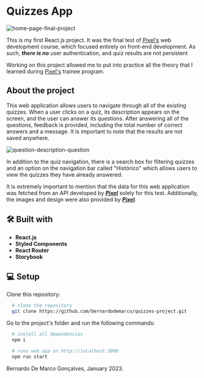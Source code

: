 # Quizzes App

![home-page-final-project](https://user-images.githubusercontent.com/115510880/222758402-043e4e61-04d1-4d92-ab91-bb710d0e3a06.png)

This is my first React.js project. It was the final test of [Pixel's](https://ejpixel.com.br/) web development course, which focused entirely on front-end development. As such, ***there is no*** user authentication, and quiz results are not persistent

Working on this project allowed me to put into practice all the theory that I learned during [Pixel's](https://ejpixel.com.br/) trainee program.

## About the project

This web application allows users to navigate through all of the existing quizzes. When a user clicks on a quiz, its description appears on the screen, and the user can answer its questions. After answering all of the questions, feedback is provided, including the total number of correct answers and a message. It is important to note that the results are not saved anywhere.

![question-description-question](https://user-images.githubusercontent.com/115510880/222759412-3a128bfa-ec53-4a4a-95d4-a5412ccabd79.jpg)

In addition to the quiz navigation, there is a search box for filtering quizzes and an option on the navigation bar called "Histórico" which allows users to view the quizzes they have already answered.

It is extremely important to mention that the data for this web application was fetched from an API developed by ***[Pixel](https://ejpixel.com.br/)*** solely for this test. Additionally, the images and design were also provided by ***[Pixel](https://ejpixel.com.br/)***.

## 🛠 Built with

- **React.js**
- **Styled Components**
- **React Router**
- **Storybook**

## 💻 Setup

Clone this repository:

```bash
  # clone the repository
  git clone https://github.com/bernardodemarco/quizzes-project.git
```

Go to the project's folder and run the following commands:

```bash
  # install all dependencies
  npm i

  # runs web app on http://localhost:3000
  npm run start
```

Bernardo De Marco Gonçalves, January 2023.
